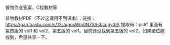 普物作业答案，C程教材等

普物教材PDF（不过这课用不到课本）：链接：https://pan.baidu.com/s/12UuposWm0N7SSsbcupy3IA 提取码：ps8f 
里面有第四版的 vol1 和 vol2，第五版的 vol1。目前还没找到第五版的 vol2，如果诸位能找到，希望共享一下。
